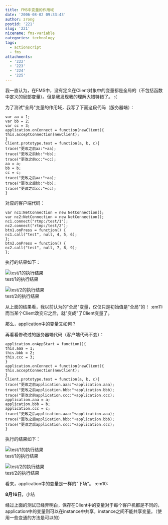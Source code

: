 ```yaml
---
title: FMS中变量的作用域
date: '2006-08-02 09:33:43'
author: zrong
postid: '221'
slug: '221'
nicename: fms-variable
categories: technology
tags:
  - actionscript
  - fms
attachments:
  - '222'
  - '223'
  - '224'
  - '225'
---
```


我一直认为，在FMS中，没有定义在Client对象中的变量都是全局的（不包括函数中定义的局部变量）。但是我发现我的理解大错特错了。
:(

为了测试"全局"变量的作用域，我写了下面这段代码（服务器端）：

<!--more-->

``` {line="1" file="main.asc" lang="actionscript"}
var aa = 1;
var bb = 2;
var cc = 3;
application.onConnect = function(newClient){
this.acceptConnection(newClient);
}
Client.prototype.test = function(a, b, c){
trace("更改之前aa:"+aa);
trace("更改之前bb:"+bb);
trace("更改之前cc:"+cc);
aa = a;
bb = b;
cc = c;
trace("更改之后aa:"+aa);
trace("更改之后bb:"+bb);
trace("更改之后cc:"+cc);
}
```

对应的客户端代码：

``` {line="1" file="root.as" lang="actionscript"}
var nc1:NetConnection = new NetConnection();
var nc2:NetConnection = new NetConnection();
nc1.connect("rtmp:/test/1");
nc2.connect("rtmp:/test/2");
btn1.onPress = function() {
nc1.call("test", null, 4, 5, 6);
};
btn2.onPress = function() {
nc2.call("test", null, 7, 8, 9);
};
```

执行的结果如下：

![test/1的执行结果](/uploads/2006/08/fms_var_1.png)  
test/1的执行结果

![test/2的执行结果](/uploads/2006/08/fms_var_2.png)  
test/2的执行结果

从上面的结果看，我以前认为的"全局"变量，仅仅只是初始值是"全局"的！
:em11: 而当某个Client改变它之后，就"变成"了Client变量了。

那么，application中的变量又如何？

再看看修改过的服务器端代码（客户端代码不变）：

``` {line="1" file="main.asc" lang="actionscript"}
application.onAppStart = function(){
this.aaa = 1;
this.bbb = 2;
this.ccc = 3;
}
application.onConnect = function(newClient){
this.acceptConnection(newClient);
}
Client.prototype.test = function(a, b, c){
trace("更改之前application.aaa:"+application.aaa);
trace("更改之前application.bbb:"+application.bbb);
trace("更改之前application.ccc:"+application.ccc);
application.aaa = a;
application.bbb = b;
application.ccc = c;
trace("更改之后application.aaa:"+application.aaa);
trace("更改之后application.bbb:"+application.bbb);
trace("更改之后application.ccc:"+application.ccc);
}
```

执行的结果如下：

![test/1的执行结果](/uploads/2006/08/fms_var_app_1.png)  
test/1的执行结果

![test/2的执行结果](/uploads/2006/08/fms_var_app_2.png)  
test/2的执行结果

看来，application中的变量是一样的"下场"。 :em10:

**8月16日**，小结

经过上面的测试已经弄明白，保存在Client中的变量对于每个客户机都是不同的，application中的变量则可以在instance中共享，instance之间不能共享变量。（使用一些变通的方法是可以的）

